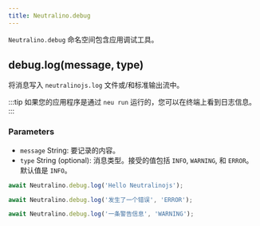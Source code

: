 ```yaml
---
title: Neutralino.debug
---
```


`Neutralino.debug` 命名空间包含应用调试工具。

## debug.log(message, type)
将消息写入 `neutralinojs.log` 文件或/和标准输出流中。

:::tip
如果您的应用程序是通过 `neu run` 运行的，您可以在终端上看到日志信息。
:::

### Parameters
- `message` String: 要记录的内容。
- `type` String (optional): 消息类型。接受的值包括 `INFO`, `WARNING`, 和 `ERROR`。默认值是 `INFO`。

```js
await Neutralino.debug.log('Hello Neutralinojs');

await Neutralino.debug.log('发生了一个错误', 'ERROR');

await Neutralino.debug.log('一条警告信息', 'WARNING');
```
